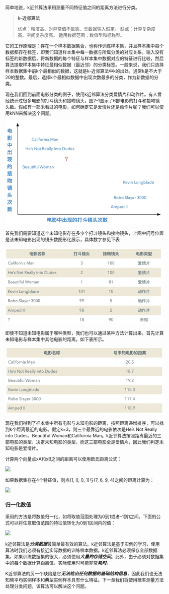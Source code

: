 



简单地说，k近邻算法采用测量不同特征值之间的距离方法进行分类。



> **k-近邻算法**
> 
> 优点：精度高、对异常值不敏感、无数据输入假定。
> 缺点：计算复杂度高、空间复杂度高。 适用数据范围：数值型和标称型。



它的工作原理是：存在一个样本数据集合，也称作训练样本集，并且样本集中每个数据都存在标签，即我们知道样本集中每一数据与所属分类的对应关系。输入没有标签的新数据后，将新数据的每个特征与样本集中数据对应的特征进行比较，然后算法提取样本集中特征最相似数据（最近邻）的分类标签。一般来说，我们只选择样本数据集中前k个最相似的数据，这就是k-近邻算法中k的出处，通常k是不大于20的整数。最后，选择k个最相似数据中出现次数最多的分类，作为新数据的分类。



现在我们回到前面电影分类的例子，使用k近邻算法分类爱情片和动作片。有人曾经统计过很多电影的打斗镜头和接吻镜头，图2-1显示了6部电影的打斗和接吻镜头数。假如有一部未看过的电影，如何确定它是爱情片还是动作片呢？我们可以使用kNN来解决这个问题。



![](./pic/1.jpg)



首先我们需要知道这个未知电影存在多少个打斗镜头和接吻镜头，上图中问号位置是该未知电影出现的镜头数图形化展示，具体数字参见下表

![](./pic/2.jpg)



即使不知道未知电影属于哪种类型，我们也可以通过某种方法计算出来。首先计算未知电影与样本集中其他电影的距离，如下表所示。

![](./pic/3.jpg)



现在我们得到了样本集中所有电影与未知电影的距离，按照距离递增排序，可以找到k个距离最近的电影。假定k=3，则三个最靠近的电影依次是He’s Not Really into Dudes、Beautiful Woman和California Man。k近邻算法按照距离最近的三部电影的类型，决定未知电影的类型，而这三部电影全是爱情片，因此我们判定未知电影是爱情片。



计算两个向量点xA和xB之间的距离可以使用欧氏距离公式：

![](http://latex.codecogs.com/gif.latex?\sqrt[]{(xA_0-xB_0)^2+(xA_0-xB_1)^2})

如果数据集存在4个特征值，则点(1, 0, 0, 1)与(7, 6, 9, 4)之间的距离计算为：

![](http://latex.codecogs.com/gif.latex?\sqrt[]{(7-1)^2+(6-0)^2+(9-0)^2(4-1)^2})


### 归一化数值



采用的方法是将数值归一化，如将取值范围处理为0到1或者-1到1之间。下面的公式可以将任意取值范围的特征值转化为0到1区间内的值：

![](http://latex.codecogs.com/gif.latex?newvalue=\cfrac{oldValue-min}{max-min})


k近邻算法是***分类数据***最简单最有效的算法。k近邻算法是基于实例的学习，使用算法时我们必须有接近实际数据的训练样本数据。k近邻算法必须保存全部数据集，如果训练数据集的很大，必须使用***大量的存储空间***。此外，由于必须对数据集中的每个数据计算距离值，实际使用时可能非常***耗时***。



K近邻算法的另一个缺陷是它***无法给出任何数据的基础结构信息***，因此我们也无法知晓平均实例样本和典型实例样本具有什么特征。下一章我们将使用概率测量方法处理分类问题，该算法可以解决这个问题。